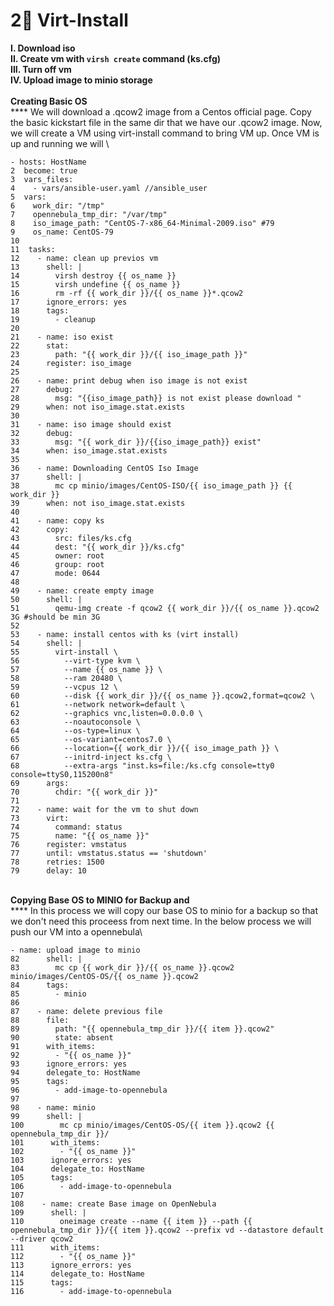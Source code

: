 # 2⃣ Virt-Install

&#x20;   **I.      Download iso**\
&#x20;    **II.     Create vm with `virsh create` command (ks.cfg)**\
&#x20;    **III.    Turn off vm**\
&#x20;    **IV.    Upload image to minio storage**\
\
**Creating  Basic OS**\
&#x20;                   ****                    We will download a .qcow2 image from a Centos official page. Copy the basic kickstart file in the same dir that we have our .qcow2 image. Now, we will create a VM using virt-install command to bring VM up. Once VM is up and running we will \


```
- hosts: HostName
2  become: true
3  vars_files:
4    - vars/ansible-user.yaml //ansible_user
5  vars:
6    work_dir: "/tmp"
7    opennebula_tmp_dir: "/var/tmp"
8    iso_image_path: "CentOS-7-x86_64-Minimal-2009.iso" #79
9    os_name: CentOS-79
10
11  tasks:
12    - name: clean up previos vm
13      shell: |
14        virsh destroy {{ os_name }}
15        virsh undefine {{ os_name }}
16        rm -rf {{ work_dir }}/{{ os_name }}*.qcow2
17      ignore_errors: yes
18      tags:
19        - cleanup
20
21    - name: iso exist
22      stat:
23        path: "{{ work_dir }}/{{ iso_image_path }}"
24      register: iso_image
25
26    - name: print debug when iso image is not exist
27      debug:
28        msg: "{{iso_image_path}} is not exist please download "
29      when: not iso_image.stat.exists
30
31    - name: iso image should exist
32      debug:
33        msg: "{{ work_dir }}/{{iso_image_path}} exist"
34      when: iso_image.stat.exists
35
36    - name: Downloading CentOS Iso Image
37      shell: |
38        mc cp minio/images/CentOS-ISO/{{ iso_image_path }} {{ work_dir }}
39      when: not iso_image.stat.exists
40
41    - name: copy ks
42      copy:
43        src: files/ks.cfg
44        dest: "{{ work_dir }}/ks.cfg"
45        owner: root
46        group: root
47        mode: 0644
48
49    - name: create empty image
50      shell: |
51        qemu-img create -f qcow2 {{ work_dir }}/{{ os_name }}.qcow2 3G #should be min 3G
52
53    - name: install centos with ks (virt install)
54      shell: |
55        virt-install \
56          --virt-type kvm \
57          --name {{ os_name }} \
58          --ram 20480 \
59          --vcpus 12 \
60          --disk {{ work_dir }}/{{ os_name }}.qcow2,format=qcow2 \
61          --network network=default \
62          --graphics vnc,listen=0.0.0.0 \
63          --noautoconsole \
64          --os-type=linux \
65          --os-variant=centos7.0 \
66          --location={{ work_dir }}/{{ iso_image_path }} \
67          --initrd-inject ks.cfg \
68          --extra-args "inst.ks=file:/ks.cfg console=tty0 console=ttyS0,115200n8"
69      args:
70        chdir: "{{ work_dir }}"
71
72    - name: wait for the vm to shut down
73      virt:
74        command: status
75        name: "{{ os_name }}"
76      register: vmstatus
77      until: vmstatus.status == 'shutdown'
78      retries: 1500
79      delay: 10
```

\
&#x20;            **Copying Base OS to MINIO for Backup and** \
&#x20;        ****         In this process we will copy our base OS to minio for a backup so that we don't need this proceess from next time. In the below process we will push our VM into a opennebula\


```
- name: upload image to minio
82      shell: |
83        mc cp {{ work_dir }}/{{ os_name }}.qcow2 minio/images/CentOS-OS/{{ os_name }}.qcow2
84      tags:
85        - minio
86
87    - name: delete previous file
88      file:
89        path: "{{ opennebula_tmp_dir }}/{{ item }}.qcow2"
90        state: absent
91      with_items:
92        - "{{ os_name }}"
93      ignore_errors: yes
94      delegate_to: HostName
95      tags:
96        - add-image-to-opennebula
97
98    - name: minio
99      shell: |
100        mc cp minio/images/CentOS-OS/{{ item }}.qcow2 {{ opennebula_tmp_dir }}/
101      with_items:
102        - "{{ os_name }}"
103      ignore_errors: yes
104      delegate_to: HostName
105      tags:
106        - add-image-to-opennebula
107
108    - name: create Base image on OpenNebula
109      shell: |
110        oneimage create --name {{ item }} --path {{ opennebula_tmp_dir }}/{{ item }}.qcow2 --prefix vd --datastore default --driver qcow2
111      with_items:
112        - "{{ os_name }}"
113      ignore_errors: yes
114      delegate_to: HostName
115      tags:
116        - add-image-to-opennebula
```

